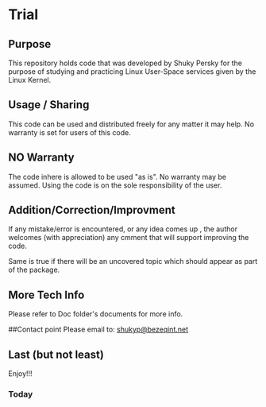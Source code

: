 # Trial

## Purpose
This repository holds code that was developed by Shuky Persky for the purpose of studying and practicing Linux User-Space services given by the Linux Kernel.

## Usage / Sharing
This code can be used and distributed freely for any matter it may help. No warranty is set for users of this code.

## NO Warranty
The code inhere is allowed to be used "as is". No warranty may be assumed. Using the code is on the sole responsibility of the user.

## Addition/Correction/Improvment
If any mistake/error is encountered, or any idea comes up , the author welcomes (with appreciation) any cmment that will support improving the code.

Same is true if there will be an uncovered topic which should appear as part of the package.

## More Tech Info
Please refer to Doc folder's documents for more info.

##Contact point
Please email to: shukyp@bezeqint.net

## Last (but not least)
Enjoy!!!

### Today
